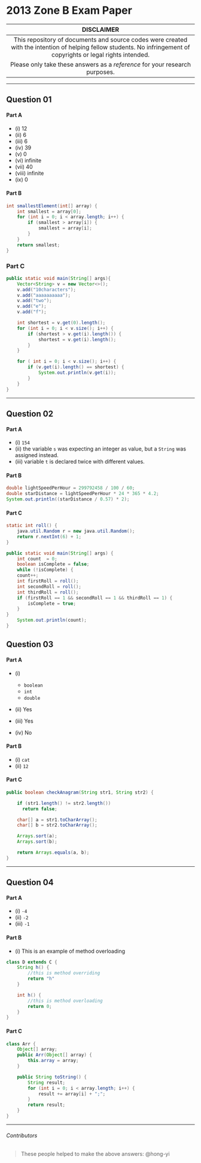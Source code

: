 # 2013 Zone B Exam Paper

| **DISCLAIMER**  |
| :---: |
| This repository of documents and source codes were created with the intention of helping fellow students. No infringement of copyrights or legal rights intended. |
| Please only take these answers as a *reference* for your research purposes. |

---

## Question 01

#### Part A
* (i) 12
* (ii) 6
* (iii) 6
* (iv) 39
* (v) 0
* (vi) infinite
* (vii) 40
* (viii) infinite
* (ix) 0

#### Part B

```java
int smallestElement(int[] array) {
    int smallest = array[0];
    for (int i = 0; i < array.length; i++) {
        if (smallest > array[i]) {
            smallest = array[i];
        }
    }
    return smallest;
}
```

### Part C

```java
public static void main(String[] args){
    Vector<String> v = new Vector<>();
    v.add("10characters");
    v.add("aaaaaaaaaa");
    v.add("two");
    v.add("e");
    v.add("f");

    int shortest = v.get(0).length();
    for (int i = 0; i < v.size(); i++) {
        if (shortest > v.get(i).length()) {
            shortest = v.get(i).length();
        }
    }

    for ( int i = 0; i < v.size(); i++) {
        if (v.get(i).length() == shortest) {
            System.out.println(v.get(i));
        }
    }        
}
```

---

## Question 02

#### Part A
* (i) `154`
* (ii) the variable `s` was expecting an integer as value, but a `String` was assigned instead.
* (iii) variable `t` is declared twice with different values.

#### Part B

```java
double lightSpeedPerHour = 299792458 / 100 / 60;
double starDistance = lightSpeedPerHour * 24 * 365 * 4.2;
System.out.println((starDistance / 0.57) * 2);
```

#### Part C

```java
static int roll() {
    java.util.Random r = new java.util.Random();
    return r.nextInt(6) + 1;
}

public static void main(String[] args) {
    int count  = 0;
    boolean isComplete = false;
    while (!isComplete) {
    count++;
    int firstRoll = roll();
    int secondRoll = roll();
    int thirdRoll = roll();
    if (firstRoll == 1 && secondRoll == 1 && thirdRoll == 1) {
        isComplete = true;
    }        
}
    System.out.println(count);
}
```

## Question 03

#### Part A
* (i)
  * `boolean`
  * `int`
  * `double`

* (ii) Yes
* (iii) Yes
* (iv) No

#### Part B
* (i) `cat`
* (ii) `12`

#### Part C

```java
public boolean checkAnagram(String str1, String str2) {

    if (str1.length() != str2.length())
      return false;

    char[] a = str1.toCharArray();
    char[] b = str2.toCharArray();

    Arrays.sort(a);
    Arrays.sort(b);

    return Arrays.equals(a, b);
}
```

---

## Question 04

#### Part A

* (i) `-4`
* (ii) `-2`
* (iii) `-1`

#### Part B

* (i) This is an example of method overloading

```java
class D extends C {
    String h() {
        //this is method overriding
        return "h"
    }

    int h() {
        //this is method overloading
        return 0;
    }
}
```

#### Part C

```java
class Arr {
    Object[] array;
    public Arr(Object[] array) {
        this.array = array;
    }

    public String toString() {
        String result;
        for (int i = 0; i < array.length; i++) {
            result += array[i] + ";";
        }
        return result;
    }
}
```

---

###### Contributors
> These people helped to make the above answers: @hong-yi
